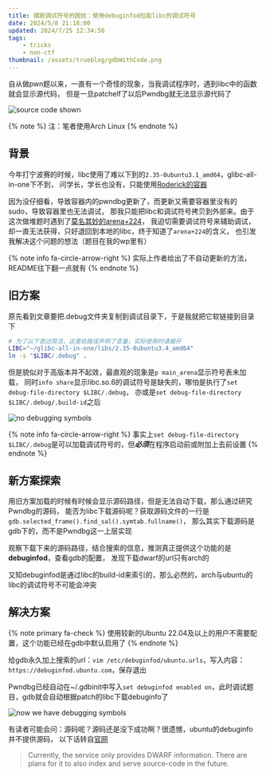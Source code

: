 ```yaml
---
title: 摆脱调试符号的困扰：使用debuginfod拉取libc的调试符号
date: 2024/5/8 21:18:00
updated: 2024/7/25 12:34:56
tags:
    - tricks
    - non-ctf
thumbnail: /assets/trueblog/gdbWithCode.png
---
```


<!--excerpt-->

自从做pwn题以来，一直有一个奇怪的现象，当我调试程序时，遇到libc中的函数就会显示源代码，
但是一旦patchelf了以后Pwndbg就无法显示源代码了

![source code shown](/assets/trueblog/gdbWithCode.png)

{% note %}
注：笔者使用Arch Linux
{% endnote %}

## 背景

今年打宁波赛的时候，libc使用了难以下到的`2.35-0ubuntu3.1_amd64`，glibc-all-in-one下不到，
问学长，学长也没有，只能使用[Roderick的容器](https://github.com/RoderickChan/docker_pwn_env)

因为没仔细看，导致容器内的pwndbg更新了，而更新又需要容器里没有的sudo，导致容器里也无法调试，
那我只能把libc和调试符号拷贝到外部来。由于这次做堆题时遇到了[莫名其妙的arena+224](https://bbs.kanxue.com/thread-279588.htm)，
我迫切需要调试符号来辅助调试，却一直无法获得，只好退回到本地的libc，终于知道了`arena+224`的含义，
也引发我解决这个问题的想法（题目在我的wp里有）

{% note info fa-circle-arrow-right %}
实际上作者给出了不自动更新的方法，README往下翻一点就有
{% endnote %}

## 旧方案

原先看到文章要把.debug文件夹复制到调试目录下，于是我就把它软链接到目录下

```sh
# 为了以下表述简洁，这里给路径声明了变量，实际使用时请展开
LIBC="~/glibc-all-in-one/libs/2.35-0ubuntu3.4_amd64"
ln -s "$LIBC/.debug" .
```

但是貌似对于高版本并不起效，最直观的现象是`p main_arena`显示符号表未加载，
同时`info share`显示libc.so.6的调试符号是缺失的，哪怕是执行了`set debug-file-directory $LIBC/.debug`，
亦或是`set debug-file-directory $LIBC/.debug/.build-id`之后

![no debugging symbols](/assets/trueblog/gdbWithoutDbg.png)

{% note info fa-circle-arrow-right %}
事实上`set debug-file-directory $LIBC/.debug`是可以加载调试符号的，但***必须***在程序启动前或附加上去前设置
{% endnote %}

## 新方案探索

用旧方案加载的时候有时候会显示源码路径，但是无法自动下载，那么通过研究Pwndbg的源码，
能否为libc下载源码呢？获取源码文件的一行是`gdb.selected_frame().find_sal().symtab.fullname()`，
那么其实下载源码是gdb下的，而不是Pwndbg这一上层实现

观察下载下来的源码路径，结合搜索的信息，推测真正提供这个功能的是**debuginfod**，查看gdb的配置，
发现下载dwarf的url只有arch的

又知debuginfod是通过libc的build-id来索引的，那么必然的，arch与ubuntu的libc的调试符号不可能会冲突

## 解决方案

{% note primary fa-check %}
使用较新的Ubuntu 22.04及以上的用户不需要配置，这个功能已经在gdb中默认启用了
{% endnote %}

给gdb永久加上搜索的url：`vim /etc/debuginfod/ubuntu.urls`，写入内容： `https://debuginfod.ubuntu.com`，保存退出

Pwndbg已经自动在~/.gdbinit中写入`set debuginfod enabled on`，此时调试题目，gdb就会自动根据patch的libc下载debuginfo了

![now we have debugging symbols](/assets/trueblog/gdbWithDbg.png)

有读者可能会问：源码呢？源码还是没下成功啊？很遗憾，ubuntu的debuginfo并不提供源码，
以下话转自[官网](https://ubuntu.com/server/docs/about-debuginfod)

> Currently, the service only provides DWARF information.
> There are plans for it to also index and serve source-code in the future.

